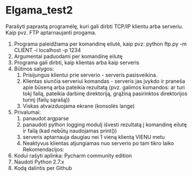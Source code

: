 # Elgama_test2
Parašyti paprastą programėlę, kuri gali dirbti TCP/IP klientu arba serveriu. Kaip pvz. FTP aptarnaujanti progama.
1.	Programa paleidžiama per komandinę eilutė, kaip pvz: python ftp.py -m CLIENT -i localhost -p 1234
2.	Argumentai paduodami per komandinę eilutę
3.	Programa gali dirbti, kaip klientas arba kaip serveris
4.	Būtinos salygos:
    1.	Prisijungus klientui prie serverio - serveris pasisveikina.
    2.	Klientas siunčia serveriui komandas - serveris jas įvykdo ir praneša apie būseną arba pateikia rezultatą (pvz. galimos komandos: ar turi tokį failą, pateikia darbinę direktoriją, grąžiną pasirinktos direktorijos turinį (failų sąrašą))
    3.	Viskas atvaizduojama ekrane (konsolės lange)
5.	Privalumai:
    1.	panaudot argparse
    2.	panaudoti python logging modulį išvesti rezultatą į komandinę eilutę ir failą (kad nebūtų naudojamas print())
    3.	serveris aptarnauja daugiau nei 1 vieną klientą VIENU metu
    4.	Neaktyvus klientas atjungiamas nuo serverio po tam tikro laiko
Rekomendacijos:
1.	Kodui rašyti aplinka: Pycharm community edition
2.	Naudoti Python 2.7.x
3.	Kodą dalintis per Github 
